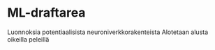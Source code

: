 # ML-draftarea
Luonnoksia potentiaalisista neuroniverkkorakenteista
Alotetaan alusta oikeilla peleillä
